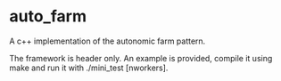 # auto_farm

A c++ implementation of the autonomic farm pattern.

The framework is header only. An example is provided, compile it using make and run it with ./mini_test [nworkers].
